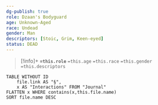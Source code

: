 ```yaml
---
dg-publish: true
role: Dzaan's Bodyguard
age: Unknown-Aged
race: Undead
gender: Man
descriptors: [Stoic, Grim, Keen-eyed]
status: DEAD
---
```


> [!info]+
> **`=this.role`**
> `=this.age` `=this.race` `=this.gender`
> `=this.descriptors`

```dataview
TABLE WITHOUT ID
	file.link AS "§", 
	x AS "Interactions" FROM "Journal"
FLATTEN x WHERE contains(x,this.file.name) 
SORT file.name DESC
```